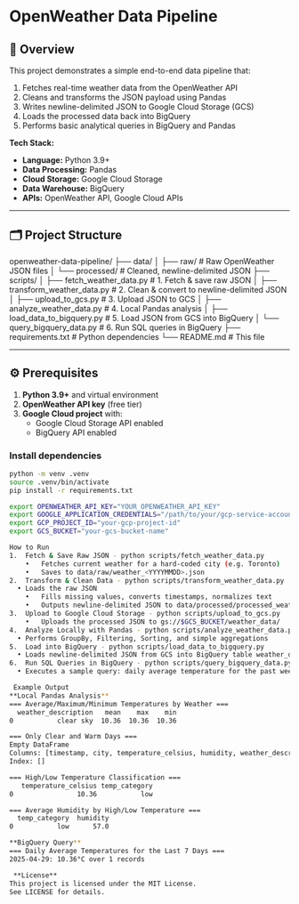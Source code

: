 # OpenWeather Data Pipeline

## 📖 Overview
This project demonstrates a simple end-to-end data pipeline that:

1. Fetches real-time weather data from the OpenWeather API  
2. Cleans and transforms the JSON payload using Pandas  
3. Writes newline-delimited JSON to Google Cloud Storage (GCS)  
4. Loads the processed data back into BigQuery  
5. Performs basic analytical queries in BigQuery and Pandas  

**Tech Stack:**  
- **Language:** Python 3.9+  
- **Data Processing:** Pandas  
- **Cloud Storage:** Google Cloud Storage  
- **Data Warehouse:** BigQuery  
- **APIs:** OpenWeather API, Google Cloud APIs  

---

## 🗂️ Project Structure

openweather-data-pipeline/
├── data/
│   ├── raw/                          # Raw OpenWeather JSON files
│   └── processed/                    # Cleaned, newline-delimited JSON
├── scripts/
│   ├── fetch_weather_data.py         # 1. Fetch & save raw JSON
│   ├── transform_weather_data.py     # 2. Clean & convert to newline-delimited JSON
│   ├── upload_to_gcs.py              # 3. Upload JSON to GCS
│   ├── analyze_weather_data.py       # 4. Local Pandas analysis
│   ├── load_data_to_bigquery.py      # 5. Load JSON from GCS into BigQuery
│   └── query_bigquery_data.py        # 6. Run SQL queries in BigQuery
├── requirements.txt                  # Python dependencies
└── README.md                         # This file

---

## ⚙️ Prerequisites

1. **Python 3.9+** and virtual environment  
2. **OpenWeather API key** (free tier)  
3. **Google Cloud project** with:
   - Google Cloud Storage API enabled  
   - BigQuery API enabled  

### Install dependencies

```bash
python -m venv .venv
source .venv/bin/activate
pip install -r requirements.txt

export OPENWEATHER_API_KEY="YOUR_OPENWEATHER_API_KEY"
export GOOGLE_APPLICATION_CREDENTIALS="/path/to/your/gcp-service-account-key.json"
export GCP_PROJECT_ID="your-gcp-project-id"
export GCS_BUCKET="your-gcs-bucket-name"

How to Run
1.	Fetch & Save Raw JSON - python scripts/fetch_weather_data.py
	•	Fetches current weather for a hard-coded city (e.g. Toronto)
	•	Saves to data/raw/weather_<YYYYMMDD>.json
2.	Transform & Clean Data - python scripts/transform_weather_data.py
  •	Loads the raw JSON
	•	Fills missing values, converts timestamps, normalizes text
	•	Outputs newline-delimited JSON to data/processed/processed_weather_<YYYYMMDD>_ld.json
3.	Upload to Google Cloud Storage - python scripts/upload_to_gcs.py
	•	Uploads the processed JSON to gs://$GCS_BUCKET/weather_data/
4.	Analyze Locally with Pandas - python scripts/analyze_weather_data.py
  •	Performs GroupBy, Filtering, Sorting, and simple aggregations
5.	Load into BigQuery - python scripts/load_data_to_bigquery.py
  •	Loads newline-delimited JSON from GCS into BigQuery table weather_data.weather_<YYYYMMDD>
6.	Run SQL Queries in BigQuery - python scripts/query_bigquery_data.py
  •	Executes a sample query: daily average temperature for the past week

 Example Output
**Local Pandas Analysis**
=== Average/Maximum/Minimum Temperatures by Weather ===
  weather_description   mean    max    min
0           clear sky  10.36  10.36  10.36

=== Only Clear and Warm Days ===
Empty DataFrame
Columns: [timestamp, city, temperature_celsius, humidity, weather_description]
Index: []

=== High/Low Temperature Classification ===
   temperature_celsius temp_category
0                10.36           low

=== Average Humidity by High/Low Temperature ===
  temp_category  humidity
0           low      57.0

**BigQuery Query**
=== Daily Average Temperatures for the Last 7 Days ===
2025-04-29: 10.36°C over 1 records

 **License**
This project is licensed under the MIT License.
See LICENSE for details.
